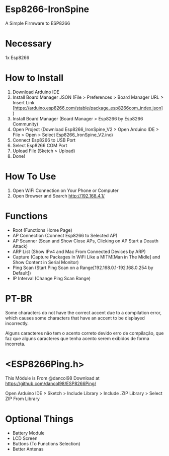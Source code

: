 # Esp8266-IronSpine
A Simple Firmware to ESP8266

# Necessary
1x Esp8266

# How to Install
1. Download Arduino IDE
2. Install Board Manager JSON (File > Preferences > Board Manager URL > Insert Link [https://arduino.esp8266.com/stable/package_esp8266com_index.json])
3. Install Board Manager (Board Manager > Esp8266 by Esp8266 Community)
4. Open Project (Download Esp8266_IronSpine_V2 > Open Arduino IDE > File > Open > Select Esp8266_IronSpine_V2.ino)
5. Connect Esp8266 to USB Port
6. Select Esp8266 COM Port
7. Upload File (Sketch > Upload)
8. Done!

# How To Use
1. Open WiFi Connection on Your Phone or Computer
2. Open Browser and Search http://192.168.4.1/

# Functions
- Root (Functions Home Page)
- AP Connection (Connect Esp8266 to Selected AP)
- AP Scanner (Scan and Show Close APs, Clicking on AP Start a Deauth Attack)
- ARP List (Show IPv4 and Mac From Connected Devices by ARP)
- Capture (Capture Packages In WiFi Like a MITM[Man in The Midle] and Show Content in Serial Monitor)
- Ping Scan (Start Ping Scan on a Range[192.168.0.1-192.168.0.254 by Default])
- IP Interval (Change Ping Scan Range)

# PT-BR
Some characters do not have the correct accent due to a compilation error, which causes some characters that have an accent to be displayed incorrectly.<br>

Alguns caracteres não tem o acento correto devido erro de compilação, que faz que alguns caracteres que tenha acento serem exibidos de forma incorreta.

# <ESP8266Ping.h>
This Módule is From @dancol98
Download at https://github.com/dancol98/ESP8266Ping/

Open Arduino IDE > Sketch > Include Library > Include .ZIP Library > Select ZIP From Library

# Optional Things
- Battery Module
- LCD Screen
- Buttons (To Functions Selection)
- Better Antenas

